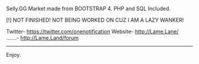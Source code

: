 Selly.GG Market made from BOOTSTRAP 4. PHP and SQL Included.


[!] NOT FINISHED! NOT BEING WORKED ON CUZ I AM A LAZY WANKER!

Twitter- https://twitter.com/onenotification
Website- http://Lame.Lane/
.......- http://Lame.Land/forum

---

Enjoy.